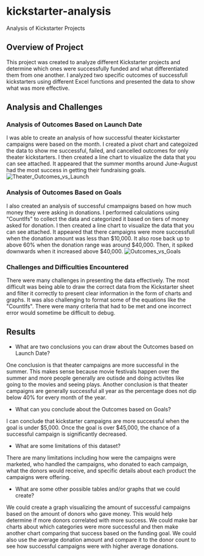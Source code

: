 # kickstarter-analysis

Analysis of Kickstarter Projects

## Overview of Project
This project was created to analyze different Kickstarter projects and determine which ones were successfully funded and what differentiated them from one another. I analyzed two specific outcomes of successfull kickstarters using different Excel functions and presented the data to show what was more effective.

## Analysis and Challenges

### Analysis of Outcomes Based on Launch Date
I was able to create an analysis of how successful theater kickstarter campaigns were based on the month. I created a pivot chart and categoized the data to show me successful, failed, and cancelled outcomes for only theater kickstarters. I then created a line chart to visualize the data that you can see attached. It appeared that the summer months around June-August had the most success in getting their fundraising goals. 
![Theater_Outcomes_vs_Launch](https://user-images.githubusercontent.com/43667985/187832404-fc764d6e-b640-4beb-ae16-ab0d41903b62.png)


### Analysis of Outcomes Based on Goals
I also created an analysis of successful cmampaigns based on how much money they were asking in donations. I performed calculations using "CountIfs" to collect the data and categorized it based on tiers of money asked for donation. I then created a line chart to visualize the data that you can see attached. It appeared that there campaigns were more successfull when the donation amount was less than $10,000. It also rose back up to above 60% when the donation range was around $40,000. Then, it spiked downwards when it increased above $40,000.
![Outcomes_vs_Goals](https://user-images.githubusercontent.com/43667985/187832416-ddc8994a-aa54-47d7-a4d4-2e852b76549b.png)


### Challenges and Difficulties Encountered
There were many challenges in presenting the data effectively. The most difficult was being able to draw the correct data from the Kickstarter sheet and filter it correctly to present clear information in the form of charts and graphs. It was also challenging to format some of the equations like the "CountIfs". There were many criteria that had to be met and one incorrect error would sometime be difficult to debug. 

## Results

- What are two conclusions you can draw about the Outcomes based on Launch Date?

One conclusion is that theater campaigns are more successful in the summer. This makes sense because movie festivals happen over the summer and more people generally are outisde and doing activites like going to the movies and seeing plays. Another conclusion is that theater campaigns are generally successful all year as the percentage does not dip below 40% for every month of the year.

- What can you conclude about the Outcomes based on Goals?

I can conclude that kickstarter campaigns are more successful when the goal is under $5,000. Once the goal is over $45,000, the chance of a successful campaign is significantly decreased.

- What are some limitations of this dataset?

There are many limitations including how were the campaigns were marketed, who handled the campaigns, who donated to each campaign, what the donors would receive, and specific details about each product the campaigns were offering.

- What are some other possible tables and/or graphs that we could create?

We could create a graph visualizing the amount of successful campaigns based on the amount of donors who gave money. This would help determine if more donors correlated with more success. We could make bar charts about which categories were more successful and then make another chart comparing that success based on the funding goal. We could also use the average donation amount and compare it to the donor count to see how successful campaigns were with higher average donations.
